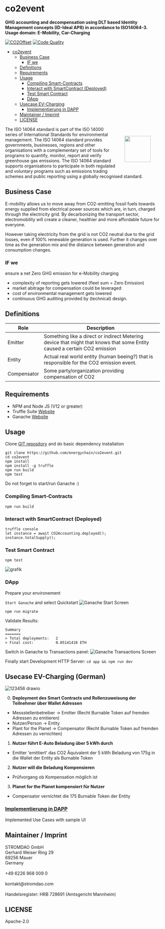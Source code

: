 # co2event
**GHG accounting and decompensation using DLT based Identity Management concepts (ID-Ideal AP8) in accordance to ISO14064-3. Usage domain: E-Mobility, Car-Charging**

[![CO2Offset](https://api.corrently.io/v2.0/ghgmanage/statusimg?host=co2event&svg=1)](https://co2offset.io/badge.html?host=co2event) [![Code Quality](https://www.code-inspector.com/project/29364/status/svg)](https://frontend.code-inspector.com/public/project/29364/co2event/dashboard)

- [co2event](#co2event)
  * [Business Case](#business-case)
    + [IF we](#if-we)
  * [Definitions](#definitions)
  * [Requirements](#requirements)
  * [Usage](#usage)
    + [Compiling Smart-Contracts](#compiling-smart-contracts)
    + [Interact with SmartContract (Deployed)](#interact-with-smartcontract--deployed-)
    + [Test Smart Contract](#test-smart-contract)
    + [DApp](#dapp)
  * [Usecase EV-Charging](#usecase-ev-charging--ger-)
    + [Implementierung in DAPP](./docs/usecases_dapp.md)
  * [Maintainer / Imprint](#maintainer---imprint)
  * [LICENSE](#license)

<img src="./app/dist/img/idideal.png" align="right" height="85px" hspace="30px" vspace="30px">
The ISO 14064 standard is part of the ISO 14000 series of International Standards for environmental management. The ISO 14064 standard provides governments, businesses, regions and other organisations with a complementary set of tools for programs to quantify, monitor, report and verify greenhouse gas emissions. The ISO 14064 standard supports organisations to participate in both regulated and voluntary programs such as emissions trading schemes and public reporting using a globally recognised standard.

## Business Case

E-mobility allows us to move away from CO2-emitting fossil fuels towards energy supplied from electrical power sources which are, in turn, charged through the electricity grid. By decarbonizing the transport sector, electromobility will create a cleaner, healthier and more affordable future for everyone.

However taking electricity from the grid is not CO2 neutral due to the grid losses, even if 100% renewable generation is used. Further it changes over time as the generation mix and the distance between generation and consumption changes.

### IF we
ensure a net Zero GHG emission for e-Mobility charging
- complexity of reporting gets lowered (fleet sum = Zero Emission)
- market abitrage for compensation could be leveraged
- cost of environmental management gets lowered   
- continuous GHG auditing provided by (technical) design.

## Definitions
| Role      | Description |
| ----------- | ----------- |
| Emitter      | Something like a direct or indirect Metering device that might that knows that some Entity caused a certain CO2 emission |
| Entity   | Actual real world entity (human beeing?) that is responsible for the CO2 emission event. |
| Compensator | Some party/organization providing compensation of CO2 |

## Requirements
- NPM and Node JS (V12 or greater)
- Truffle Suite [Website](https://www.trufflesuite.com/)
- Ganache [Website](https://www.trufflesuite.com/ganache)

## Usage
Clone [GIT repository](https://github.com/energychain/co2event) and do basic dependency installation

```shell
git clone https://github.com/energychain/co2event.git
cd co2event
npm install
npm install -g truffle
npm run build
npm test
```

Do not forget to start/run Ganache :)

### Compiling Smart-Contracts
```shell
npm run build
```

### Interact with SmartContract (Deployed)
```shell
truffle console
let instance = await CO2Accounting.deployed();
instance.totalSupply();
```

### Test Smart Contract
```shell
npm test
```
![grafik](https://user-images.githubusercontent.com/37406473/136347539-03eb09f6-2620-4de7-a29c-4e25561c20ac.png)

### DApp

Prepare your environement

`Start Ganache` and select Quickstart
![Ganache Start Screen](./docs/ganache_start.png)

```shell
npm run migrate
```

Validate Results:
```
Summary
=======
> Total deployments:   2
> Final cost:          0.05141418 ETH
```

Switch in Ganache to Transactions panel:
![Ganache Transactions Screen](./docs/ganache_post_migration.png)

Finally start Development HTTP Server:
`cd app && npm run dev`


## Usecase EV-Charging (German)

![123456 drawio](https://user-images.githubusercontent.com/37406473/136455105-b984ba25-2624-4aa8-8e9a-5fed4fc09eeb.png)


0. **Deployment des Smart Contracts und Rollenzuweisung der Teilnehmer über Wallet Adressen**
- Messstellenbetreiber -> Emitter (Recht Burnable Token auf fremden Adressen zu emitieren)
- Nutzer/Person -> Entity
- Plant for the Planet -> Compensator (Recht Burnable Token auf fremden Adressen zu vernichten)

1. **Nutzer führt E-Auto Beladung über 5 kWh durch**
- Emitter 'emittiert' das CO2 Äquivalent der 5 kWh Beladung von 175g in die Wallet der Entity als Burnable Token

2. **Nutzer will die Beladung Kompensieren**
- Prüfvorgang ob Kompensation möglich ist

3. **Planet for the Planet kompensiert für Nutzer**
- Compensator vernichtet die 175 Burnable Token der Entity

### [Implementierung in DAPP](./docs/usecases_dapp.md)

Implemented Use Cases with sample UI


## Maintainer / Imprint
<addr>
STROMDAO GmbH  <br/>
Gerhard Weiser Ring 29  <br/>
69256 Mauer  <br/>
Germany  <br/>
  <br/>
+49 6226 968 009 0  <br/>
  <br/>
kontakt@stromdao.com  <br/>
  <br/>
Handelsregister: HRB 728691 (Amtsgericht Mannheim)
</addr>


## LICENSE
Apache-2.0

